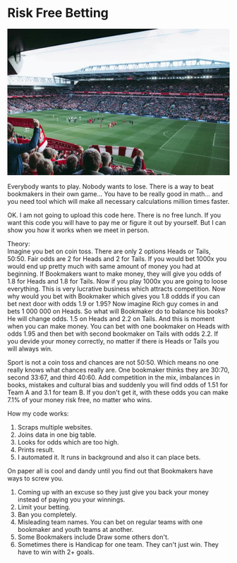 # Risk Free Betting

![Football Stadium](https://github.com/Skoteinos1/betting/blob/main/football.jpg)

Everybody wants to play. Nobody wants to lose. There is a way to beat bookmakers in their own game... You have to be really good in math... and you need tool which will make all necessary calculations million times faster. 

OK. I am not going to upload this code here. There is no free lunch. If you want this code you will have to pay me or figure it out by yourself. But I can show you how it works when we meet in person.

Theory:<br>
Imagine you bet on coin toss. There are only 2 options Heads or Tails, 50:50. Fair odds are 2 for Heads and 2 for Tails. If you would bet 1000x you would end up pretty much with same amount of money you had at beginning. If Bookmakers want to make money, they will give you odds of 1.8 for Heads and 1.8 for Tails. Now if you play 1000x you are going to loose everything. This is very lucrative business which attracts competition. Now why would you bet with Bookmaker which gives you 1.8 oddds if you can bet next door with odds 1.9 or 1.95? Now imagine Rich guy comes in and bets 1 000 000 on Heads. So what will Bookmaker do to balance his books? He will change odds. 1.5 on Heads and 2.2 on Tails. And this is moment when you can make money. You can bet with one bookmaker on Heads with odds 1.95 and then bet with second bookmaker on Tails with odds 2.2. If you devide your money correctly, no matter if there is Heads or Tails you will always win.

Sport is not a coin toss and chances are not 50:50. Which means no one really knows what chances really are. One bookmaker thinks they are 30:70, second 33:67, and third 40:60. Add competition in the mix, imbalances in books, mistakes and cultural bias and suddenly you will find odds of 1.51 for Team A and 3.1 for team B. If you don't get it, with these odds you can make 7.1% of your money risk free, no matter who wins.

How my code works:
1. Scraps multiple websites.
2. Joins data in one big table.
3. Looks for odds which are too high.
4. Prints result.
5. I automated it. It runs in background and also it can place bets.

On paper all is cool and dandy until you find out that Bookmakers have ways to screw you.
1. Coming up with an excuse so they just give you back your money instead of paying you your winnings.
2. Limit your betting.
3. Ban you completely.
4. Misleading team names. You can bet on regular teams with one bookmaker and youth teams at another.
5. Some Bookmakers include Draw some others don't.
6. Sometimes there is Handicap for one team. They can't just win. They have to win with 2+ goals.
